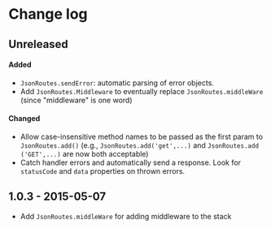 # Change log

## Unreleased

#### Added
- `JsonRoutes.sendError`: automatic parsing of error objects.
- Add `JsonRoutes.Middleware` to eventually replace `JsonRoutes.middleWare` 
  (since "middleware" is one word)

#### Changed
- Allow case-insensitive method names to be passed as the first param to 
  `JsonRoutes.add()` (e.g., `JsonRoutes.add('get',...)` and `JsonRoutes.add
  ('GET',...)` are now both acceptable)
- Catch handler errors and automatically send a response. Look for `statusCode` 
  and `data` properties on thrown errors.


## 1.0.3 - 2015-05-07

- Add `JsonRoutes.middleWare` for adding middleware to the stack